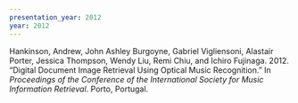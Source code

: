 ```yaml
---
presentation_year: 2012
year: 2012
---
```


Hankinson, Andrew, John Ashley Burgoyne, Gabriel Vigliensoni, Alastair Porter, Jessica Thompson, Wendy Liu, Remi Chiu, and Ichiro Fujinaga. 2012. “Digital Document Image Retrieval Using Optical Music Recognition.” In <i>Proceedings of the Conference of the International Society for Music Information Retrieval</i>. Porto, Portugal.